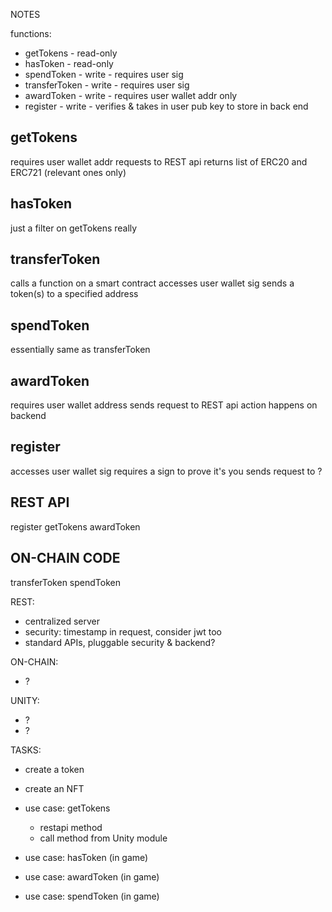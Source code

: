 
NOTES

functions: 
- getTokens - read-only 
- hasToken - read-only
- spendToken - write - requires user sig
- transferToken - write - requires user sig
- awardToken - write - requires user wallet addr only
- register - write - verifies & takes in user pub key to store in back end

getTokens
----
requires user wallet addr
requests to REST api 
returns list of ERC20 and ERC721 (relevant ones only) 

hasToken
----
just a filter on getTokens really

transferToken 
----
calls a function on a smart contract 
accesses user wallet sig 
sends a token(s) to a specified address  

spendToken 
----
essentially same as transferToken 

awardToken
---- 
requires user wallet address 
sends request to REST api 
action happens on backend

register
----
accesses user wallet sig 
requires a sign to prove it's you 
sends request to ? 


REST API 
---
register 
getTokens
awardToken 

ON-CHAIN CODE
----
transferToken
spendToken


REST: 
- centralized server 
- security: timestamp in request, consider jwt too 
- standard APIs, pluggable security & backend? 

ON-CHAIN: 
- ? 

UNITY: 
- ? 
- ? 


TASKS: 
- create a token 
- create an NFT 
- use case: getTokens 
	- restapi method 
	- call method from Unity module 
	
- use case: hasToken (in game) 
- use case: awardToken (in game) 
- use case: spendToken (in game) 
